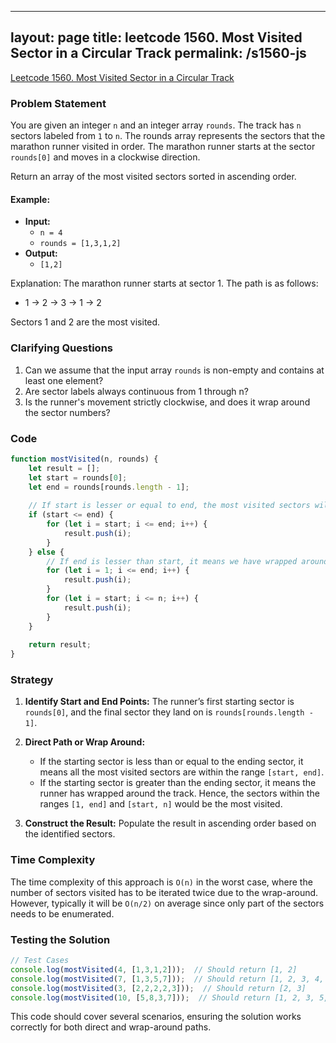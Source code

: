 
---
layout: page
title: leetcode 1560. Most Visited Sector in  a Circular Track
permalink: /s1560-js
---
[Leetcode 1560. Most Visited Sector in  a Circular Track](https://algoadvance.github.io/algoadvance/l1560)
### Problem Statement

You are given an integer `n` and an integer array `rounds`. The track has `n` sectors labeled from `1` to `n`. The rounds array represents the sectors that the marathon runner visited in order. The marathon runner starts at the sector `rounds[0]` and moves in a clockwise direction.

Return an array of the most visited sectors sorted in ascending order.

#### Example:
- **Input:**
  - `n = 4`
  - `rounds = [1,3,1,2]`
- **Output:**
  - `[1,2]`

Explanation: The marathon runner starts at sector 1. The path is as follows:
- 1 -> 2 -> 3 -> 1 -> 2

Sectors 1 and 2 are the most visited.

### Clarifying Questions
1. Can we assume that the input array `rounds` is non-empty and contains at least one element?
2. Are sector labels always continuous from 1 through n?
3. Is the runner's movement strictly clockwise, and does it wrap around the sector numbers?

### Code
```javascript
function mostVisited(n, rounds) {
    let result = [];
    let start = rounds[0];
    let end = rounds[rounds.length - 1];
    
    // If start is lesser or equal to end, the most visited sectors will be from start to end inclusive.
    if (start <= end) {
        for (let i = start; i <= end; i++) {
            result.push(i);
        }
    } else {
        // If end is lesser than start, it means we have wrapped around.
        for (let i = 1; i <= end; i++) {
            result.push(i);
        }
        for (let i = start; i <= n; i++) {
            result.push(i);
        }
    }
    
    return result;
}
```

### Strategy
1. **Identify Start and End Points:** The runner’s first starting sector is `rounds[0]`, and the final sector they land on is `rounds[rounds.length - 1]`.
2. **Direct Path or Wrap Around:**
   - If the starting sector is less than or equal to the ending sector, it means all the most visited sectors are within the range `[start, end]`.
   - If the starting sector is greater than the ending sector, it means the runner has wrapped around the track. Hence, the sectors within the ranges `[1, end]` and `[start, n]` would be the most visited.
   
3. **Construct the Result:** Populate the result in ascending order based on the identified sectors.

### Time Complexity
The time complexity of this approach is `O(n)` in the worst case, where the number of sectors visited has to be iterated twice due to the wrap-around. However, typically it will be `O(n/2)` on average since only part of the sectors needs to be enumerated.

### Testing the Solution
```javascript
// Test Cases
console.log(mostVisited(4, [1,3,1,2]));  // Should return [1, 2]
console.log(mostVisited(7, [1,3,5,7]));  // Should return [1, 2, 3, 4, 5, 6, 7]
console.log(mostVisited(3, [2,2,2,2,3]));  // Should return [2, 3]
console.log(mostVisited(10, [5,8,3,7]));  // Should return [1, 2, 3, 5, 6, 7, 8, 9, 10]
```
This code should cover several scenarios, ensuring the solution works correctly for both direct and wrap-around paths.